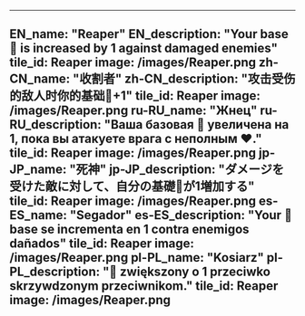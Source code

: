 ---

EN_name: "Reaper"
EN_description: "Your base 🔸 is increased by 1 against damaged enemies"
tile_id: Reaper
image: /images/Reaper.png
zh-CN_name: "收割者"
zh-CN_description: "攻击受伤的敌人时你的基础🔸+1"
tile_id: Reaper
image: /images/Reaper.png
ru-RU_name: "Жнец"
ru-RU_description: "Ваша базовая 🔸 увеличена на 1, пока вы атакуете врага с неполным ❤️."
tile_id: Reaper
image: /images/Reaper.png
jp-JP_name: "死神"
jp-JP_description: "ダメージを受けた敵に対して、自分の基礎🔸が1増加する"
tile_id: Reaper
image: /images/Reaper.png
es-ES_name: "Segador"
es-ES_description: "Your 🔸 base se incrementa en 1 contra enemigos dañados"
tile_id: Reaper
image: /images/Reaper.png
pl-PL_name: "Kosiarz"
pl-PL_description: "🔸 zwiększony o 1 przeciwko skrzywdzonym przeciwnikom."
tile_id: Reaper
image: /images/Reaper.png
---
